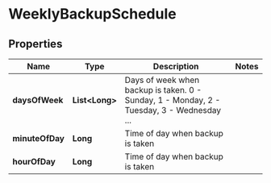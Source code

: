 # WeeklyBackupSchedule

## Properties
Name | Type | Description | Notes
------------ | ------------- | ------------- | -------------
**daysOfWeek** | **List&lt;Long&gt;** | Days of week when backup is taken. 0 - Sunday, 1 - Monday, 2 - Tuesday, 3 - Wednesday ... | 
**minuteOfDay** | **Long** | Time of day when backup is taken | 
**hourOfDay** | **Long** | Time of day when backup is taken | 
